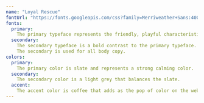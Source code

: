```yaml
---
name: "Loyal Rescue"
fontUrl: "https://fonts.googleapis.com/css?family=Merriweather+Sans:400,700|Neucha"
fonts:
  primary:
    The primary typeface represents the friendly, playful characteristics of a dog. The primary is used for major headings, banner content and subheadings.
  secondary:
    The secondary typeface is a bold contrast to the primary typeface. It is supposed to represent professionalism.
    The secondary is used for all body copy.
colors:
  primary:
    The primary color is slate and represents a strong calming color.
  secondary:
    The secondary color is a light grey that balances the slate.
  accent:
    The accent color is coffee that adds as the pop of color on the website.
---
```

